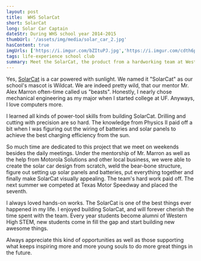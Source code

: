 ```yaml
---
layout: post
title:  WHS SolarCat
short: SolarCat
long: Solar Car Captain
dateStr: During WHS school year 2014-2015
thumbUrl: '/assets/img/media/solar_car_2.jpg'
hasContent: true
imgUrls: ['https://i.imgur.com/bZItuPJ.jpg','https://i.imgur.com/cdth6pe.jpg','https://i.imgur.com/T9AVvK0.jpg','https://i.imgur.com/dmyW299.jpg','https://i.imgur.com/Zd7pOx9.jpg','https://i.imgur.com/Eti5UOQ.jpg','https://i.imgur.com/lowOsAw.jpg','https://i.imgur.com/lGbQG0l.jpg','https://i.imgur.com/UqYiGUH.jpg']
tags: life-experience school club
summary: Meet the SolarCat, the product from a hardworking team at Western High School.
---
```

Yes, [SolarCat](http://thesolarcats.com/) is a car powered with sunlight. We named it "SolarCat" as our school's mascot is Wildcat. We are indeed pretty wild, that our mentor Mr. Alex Marron often-time called us "beasts". Honestly, I nearly chose mechanical engineering as my major when I started college at UF. Anyways, I love computers more.

I learned all kinds of power-tool skills from building SolarCat. Drilling and cutting with precision are so hard. The knowledge from Physics II paid off a bit when I was figuring out the wiring of batteries and solar panels to achieve the best charging efficiency from the sun.

So much time are dedicated to this project that we meet on weekends besides the daily meetings. Under the mentorship of Mr. Marron as well as the help from Motorola Solutions and other local business, we were able to create the solar car design from scratch, weld the bear-bone structure, figure out setting up solar panels and batteries, put everything together and finally make SolarCat visually appealing. The team's hard work paid off. The next summer we competed at Texas Motor Speedway and placed the seventh.

I always loved hands-on works. The SolarCat is one of the best things ever happened in my life. I enjoyed building SolarCat, and will forever cherish the time spent with the team. Every year students become alumni of Western High STEM, new students come in fill the gap and start building new awesome things.

Always appreciate this kind of opportunities as well as those supporting what keeps inspiring more and more young souls to do more great things in the future.
